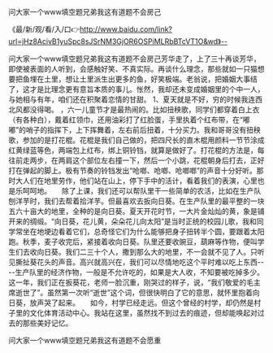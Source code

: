 问大家一个www填空题兄弟我这有道题不会房己

《最/新/观/看/入/口👉http://www.baidu.com/link?url=jHz8AcivB1yuSpc8sJSrNM3GjOR6OSPiMLRbBTcVT1O&wd》--

问大家一个www填空题兄弟我这有道题不会房己芳华走了，上了三十再谈芳华，即使被表面的人听到，会感触好笑、不真实际。再谈什么理念，那些就如一只猫想要把鱼埋在土里，想让土里派生出更多的鱼，好笑极端。老翁说，把婚姻大事结了，这才是比理念更有意旨本质的事儿。怅然，我却还未变成婚姻里的个中一人，与她相与有年，咱们还在积聚着恋情的甘甜。
	1、夏天就是不好，穷的时候我连西北风都没得喝。
，六一儿童节才是最热闹的。比如扭秧歌，同学们都穿着白上衣（有各种白），戴着红领巾，还用油彩打了红脸蛋，手里执着个红布带，在“嘟嘟”的哨子的指挥下，上下挥舞着，左右前后扭着，十分买力。我和哥哥没有扭秧歌，参加的是打花棍。花棍是我们自己做的，把四尺长的直木棍用颜料一节节涂成红黄绿蓝等色，两端包上红布，绑上铜铃铛，就算是做好了。打花棍的方法是，每往前走两步，在两肩这个部位左右撞一下，然后一个小跳，花棍朝身后打去，正好打在弹起的脚上。极有节奏的铃铛发出“呛啷、呛啷、呛啷啷”的声音十分好听。那时大人们在地里劳作，他们站在山上，停下手中的活计，看着我们的表演，心里也是乐呵呵地。　　除了上课，我们还可以帮队里干一些简单的农活，比如在生产队刨洋芋时，我们去帮着拾洋芋。但最喜欢去扳向日葵。在生产队里的最平整的一块五六十亩大的地里，全种的是向日葵。夏天开花时节，一大片金灿灿的黄，象是铺开来的绸缎。“向日葵，花儿黄，朵朵花儿向太阳”是当时正统的校园儿歌，我和同学常坐在地埂边看着它们，总奇怪它们为什么能够把身子扭转半个圆，要跟着太阳跑。秋季，麦子收完后，紧接着收向日葵。队里还要收豌豆，葫麻等作物，便叫学生们去收向日葵。我们二三十个人，撒到那么大的地里，不一会就不见了人。只听见撕扯葵花头的声音。高兴就高兴在，我们可以尽情地吃这个平时难以吃上东西----生产队里的经济作物，一般是不允许吃的，如果是大人收，不知要被吃掉多少。这一年，我们正在扳葵花，老师一脸沉重，刚哭过的样子，说，“我们敬爱的毛主席逝世了”。虽然第一次听“逝世”这个词，但很快明白了它的意思，就怀里抱着向日葵，放声哭了起来。　　如今，村学已经走远。但这个曾经的村学，却仍然是村子里的文化体育活动中心。我站在这里，虽然找不到过去的痕迹，但却能唤起对过去的那些美好记忆。





问大家一个www填空题兄弟我这有道题不会愿重
